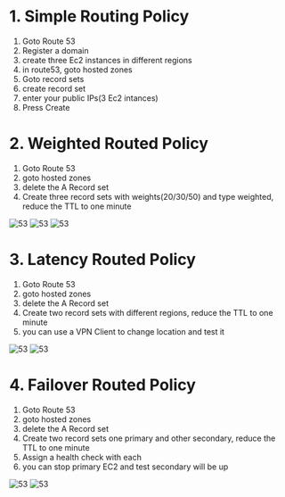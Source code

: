 # 1. Simple Routing Policy

  1. Goto Route 53
  2. Register a domain
  3. create three Ec2 instances in different regions
  4. in route53, goto hosted zones
  5. Goto record sets
  6. create record set
  7. enter your public IPs(3 Ec2 intances)
  8. Press Create
  
# 2. Weighted Routed Policy
  1. Goto Route 53
  2. goto hosted zones
  3. delete the A Record set
  4. Create three record sets with weights(20/30/50) and type weighted, reduce the TTL to one minute
  
  ![53](https://github.com/jawad1989/aws-solution-architect/blob/master/Route53/images/4%20-%20weighted.PNG)
  ![53](https://github.com/jawad1989/aws-solution-architect/blob/master/Route53/images/5%20-%20weighted.PNG)
  ![53](https://github.com/jawad1989/aws-solution-architect/blob/master/Route53/images/6%20-%20weighted.PNG)

# 3. Latency Routed Policy
  1. Goto Route 53
  2. goto hosted zones
  3. delete the A Record set
  4. Create two record sets with different regions, reduce the TTL to one minute
  5. you can use a VPN Client to change location and test it
  
![53](https://github.com/jawad1989/aws-solution-architect/blob/master/Route53/images/7%20-%20Latency.PNG)
![53](https://github.com/jawad1989/aws-solution-architect/blob/master/Route53/images/8%20-%20Latency.PNG)


# 4. Failover Routed Policy
  1. Goto Route 53
  2. goto hosted zones
  3. delete the A Record set
  4. Create two record sets one primary and other secondary, reduce the TTL to one minute
  5. Assign a health check with each
  5. you can stop primary EC2 and test secondary will be up
  
  ![53](https://github.com/jawad1989/aws-solution-architect/blob/master/Route53/images/9%20-%20Failover.PNG)
  ![53](https://github.com/jawad1989/aws-solution-architect/blob/master/Route53/images/10%20-failover.PNG)
  

